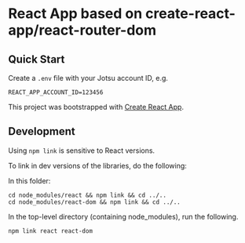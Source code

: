 # React App based on create-react-app/react-router-dom

## Quick Start

Create a `.env` file with your Jotsu account ID, e.g.
```
REACT_APP_ACCOUNT_ID=123456
```

This project was bootstrapped with [Create React App](https://github.com/facebook/create-react-app).

## Development
Using `npm link` is sensitive to React versions.

To link in dev versions of the libraries, do the following:

In this folder:
```shell
cd node_modules/react && npm link && cd ../..
cd node_modules/react-dom && npm link && cd ../..
```

In the top-level directory (containing node_modules), run the following.
```shell
npm link react react-dom
```
